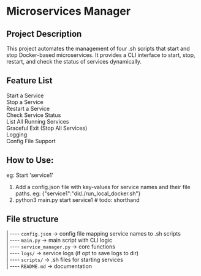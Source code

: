 # Microservices Manager
## Project Description
This project automates the management of four .sh scripts that start and stop Docker-based microservices.
It provides a CLI interface to start, stop, restart, and check the status of services dynamically.

## Feature List
Start a Service \
Stop a Service \
Restart a Service \
Check Service Status \
List All Running Services \
Graceful Exit (Stop All Services) \
Logging \
Config File Support 

## How to Use:
eg: Start 'service1' 
1. Add a config.json file with key-values for service names and their file paths. eg: {"service1":"dir/./run_local_docker.sh"} 
2. python3 main.py start service1 # todo: shorthand

## File structure
| ----  `config.json` -> config file mapping service names to .sh scripts \
| ----  `main.py` -> main script with CLI logic \
| ----  `service_manager.py` -> core functions \
| ----  `logs/` -> service logs (if opt to save logs to dir) \
| ----  `scripts/` -> .sh files for starting services \
| ----  `README.md` -> documentation 
